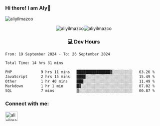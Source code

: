 ### Hi there! I am Aly👋

<p align="left"> <img src="https://komarev.com/ghpvc/?username=aliyilmazco&label=Profile%20views&color=0e75b6&style=flat" alt="aliyilmazco" /> </p>
<p align="center"><img align="center" src="https://github-readme-stats.vercel.app/api?username=aliyilmazco&show_icons=true&locale=en" alt="aliyilmazco" /><img align="center" src="https://github-readme-streak-stats.herokuapp.com/?user=aliyilmazco&" alt="aliyilmazco" /></p>

<h3 align="center">💻 Dev Hours</h3>

<!--START_SECTION:waka-->

```txt
From: 19 September 2024 - To: 26 September 2024

Total Time: 14 hrs 31 mins

PHP             9 hrs 11 mins   ███████████████▓░░░░░░░░░   63.26 %
JavaScript      2 hrs 15 mins   ████░░░░░░░░░░░░░░░░░░░░░   15.49 %
Other           1 hr 40 mins    ███░░░░░░░░░░░░░░░░░░░░░░   11.49 %
Markdown        1 hr 1 min      █▓░░░░░░░░░░░░░░░░░░░░░░░   07.02 %
SQL             7 mins          ▒░░░░░░░░░░░░░░░░░░░░░░░░   00.87 %
```

<!--END_SECTION:waka-->

<h3 align="left">Connect with me:</h3>
<p align="left">
<a href="https://linkedin.com/in/aliyilmazco" target="blank"><img align="center" src="https://raw.githubusercontent.com/rahuldkjain/github-profile-readme-generator/master/src/images/icons/Social/linked-in-alt.svg" alt="aliyilmazco" height="30" width="40" /></a>
</p>
